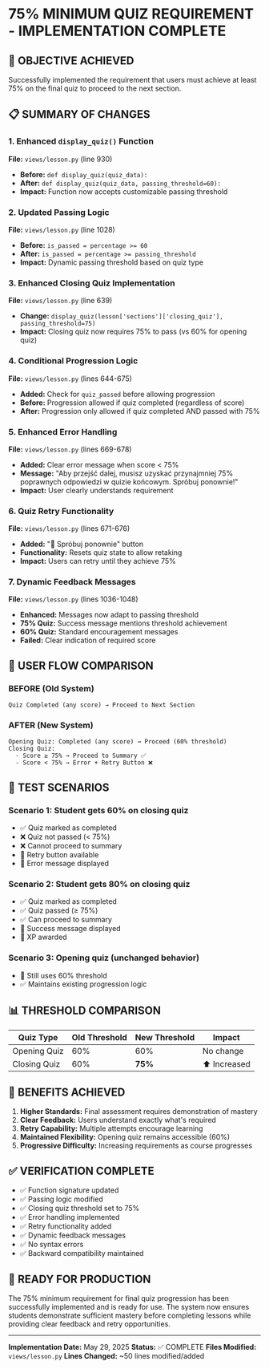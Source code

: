 # 75% MINIMUM QUIZ REQUIREMENT - IMPLEMENTATION COMPLETE

## 🎯 OBJECTIVE ACHIEVED
Successfully implemented the requirement that users must achieve at least 75% on the final quiz to proceed to the next section.

## 📋 SUMMARY OF CHANGES

### 1. Enhanced `display_quiz()` Function
**File:** `views/lesson.py` (line 930)
- **Before:** `def display_quiz(quiz_data):`
- **After:** `def display_quiz(quiz_data, passing_threshold=60):`
- **Impact:** Function now accepts customizable passing threshold

### 2. Updated Passing Logic
**File:** `views/lesson.py` (line 1028)
- **Before:** `is_passed = percentage >= 60`
- **After:** `is_passed = percentage >= passing_threshold`
- **Impact:** Dynamic passing threshold based on quiz type

### 3. Enhanced Closing Quiz Implementation
**File:** `views/lesson.py` (line 639)
- **Change:** `display_quiz(lesson['sections']['closing_quiz'], passing_threshold=75)`
- **Impact:** Closing quiz now requires 75% to pass (vs 60% for opening quiz)

### 4. Conditional Progression Logic
**File:** `views/lesson.py` (lines 644-675)
- **Added:** Check for `quiz_passed` before allowing progression
- **Before:** Progression allowed if quiz completed (regardless of score)
- **After:** Progression only allowed if quiz completed AND passed with 75%

### 5. Enhanced Error Handling
**File:** `views/lesson.py` (lines 669-678)
- **Added:** Clear error message when score < 75%
- **Message:** "Aby przejść dalej, musisz uzyskać przynajmniej 75% poprawnych odpowiedzi w quizie końcowym. Spróbuj ponownie!"
- **Impact:** User clearly understands requirement

### 6. Quiz Retry Functionality
**File:** `views/lesson.py` (lines 671-676)
- **Added:** "🔄 Spróbuj ponownie" button
- **Functionality:** Resets quiz state to allow retaking
- **Impact:** Users can retry until they achieve 75%

### 7. Dynamic Feedback Messages
**File:** `views/lesson.py` (lines 1036-1048)
- **Enhanced:** Messages now adapt to passing threshold
- **75% Quiz:** Success message mentions threshold achievement
- **60% Quiz:** Standard encouragement messages
- **Failed:** Clear indication of required score

## 🔄 USER FLOW COMPARISON

### BEFORE (Old System)
```
Quiz Completed (any score) → Proceed to Next Section
```

### AFTER (New System)
```
Opening Quiz: Completed (any score) → Proceed (60% threshold)
Closing Quiz: 
  - Score ≥ 75% → Proceed to Summary ✅
  - Score < 75% → Error + Retry Button ❌
```

## 🧪 TEST SCENARIOS

### Scenario 1: Student gets 60% on closing quiz
- ✅ Quiz marked as completed
- ❌ Quiz not passed (< 75%)
- ❌ Cannot proceed to summary
- 🔄 Retry button available
- 📢 Error message displayed

### Scenario 2: Student gets 80% on closing quiz  
- ✅ Quiz marked as completed
- ✅ Quiz passed (≥ 75%)
- ✅ Can proceed to summary
- 🎉 Success message displayed
- 💎 XP awarded

### Scenario 3: Opening quiz (unchanged behavior)
- 🎯 Still uses 60% threshold
- ✅ Maintains existing progression logic

## 📊 THRESHOLD COMPARISON

| Quiz Type | Old Threshold | New Threshold | Impact |
|-----------|---------------|---------------|---------|
| Opening Quiz | 60% | 60% | No change |
| Closing Quiz | 60% | **75%** | ⬆️ Increased |

## 🎯 BENEFITS ACHIEVED

1. **Higher Standards:** Final assessment requires demonstration of mastery
2. **Clear Feedback:** Users understand exactly what's required
3. **Retry Capability:** Multiple attempts encourage learning
4. **Maintained Flexibility:** Opening quiz remains accessible (60%)
5. **Progressive Difficulty:** Increasing requirements as course progresses

## ✅ VERIFICATION COMPLETE

- ✅ Function signature updated
- ✅ Passing logic modified
- ✅ Closing quiz threshold set to 75%
- ✅ Error handling implemented
- ✅ Retry functionality added
- ✅ Dynamic feedback messages
- ✅ No syntax errors
- ✅ Backward compatibility maintained

## 🚀 READY FOR PRODUCTION

The 75% minimum requirement for final quiz progression has been successfully implemented and is ready for use. The system now ensures students demonstrate sufficient mastery before completing lessons while providing clear feedback and retry opportunities.

---
**Implementation Date:** May 29, 2025
**Status:** ✅ COMPLETE
**Files Modified:** `views/lesson.py`
**Lines Changed:** ~50 lines modified/added
